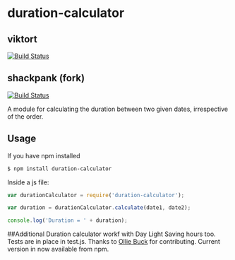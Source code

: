 # duration-calculator

## viktort

[![Build Status](https://secure.travis-ci.org/viktort/duration-calculator.png)](http://travis-ci.org/viktort/duration-calculator)

## shackpank (fork)

[![Build Status](https://secure.travis-ci.org/shackpank/duration-calculator.png)](http://travis-ci.org/shackpank/duration-calculator)


A module for calculating the duration between two given dates, irrespective of the order.

## Usage

If you have npm installed

```sh
$ npm install duration-calculator
```

Inside a js file:

```js
var durationCalculator = require('duration-calculator');

var duration = durationCalculator.calculate(date1, date2);

console.log('Duration = ' + duration);
```

##Additional
Duration calculator workf with Day Light Saving hours too. Tests are in place in test.js. 
Thanks to [Ollie Buck](https://github.com/shackpank) for contributing. Current version in now
available from npm.
